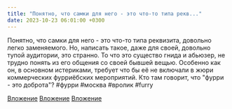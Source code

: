 ```yaml
---
title: "Понятно, что самки для него - это что-то типа рекв..."
date: 2023-10-23 06:01:00 +0300
---
```


Понятно, что самки для него - это что-то типа реквизита, довольно легко заменяемого. Но, написать такое, даже для своей, довольно тупой аудитории, это странно.
То что это существо гнида и абьюзер, не трудно понять из его общения со своей бывшей вещью. Особенно как он, в основном истериками, требует что бы её не включали в жюри коммерческих фурриёбских мероприятий.
Кто там говорит, что "фурри - это доброта"?
#фурри #москва #вролик #furry


[Вложение](/assets/vk_photos/2/ruWiJgM81co.jpg)
[Вложение](/assets/vk_photos/4/ZScpd9ED9tY.jpg)
[Вложение](/assets/vk_photos/4/cZaFdSGZMUE.jpg)
